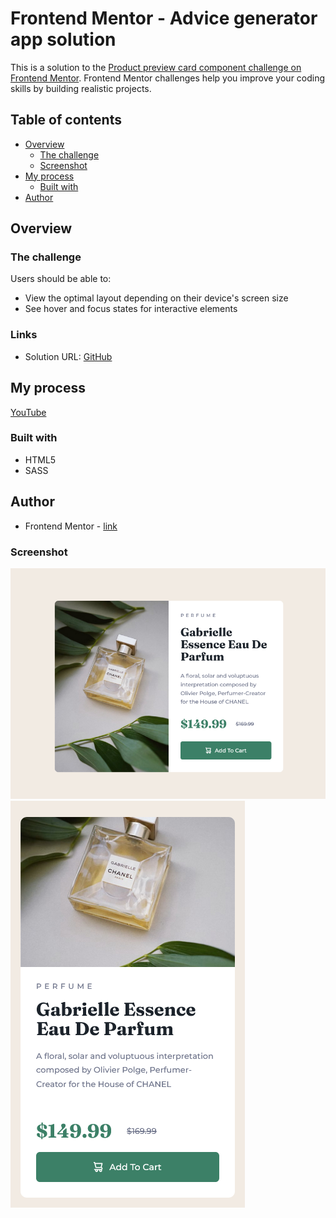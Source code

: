 # Frontend Mentor - Advice generator app solution

This is a solution to the [Product preview card component challenge on Frontend Mentor](https://www.frontendmentor.io/challenges/product-preview-card-component-GO7UmttRfa). Frontend Mentor challenges help you improve your coding skills by building realistic projects. 

## Table of contents

- [Overview](#overview)
  - [The challenge](#the-challenge)
  - [Screenshot](#screenshot)
- [My process](#my-process)
  - [Built with](#built-with)
- [Author](#author)

## Overview

### The challenge

Users should be able to:

- View the optimal layout depending on their device's screen size
- See hover and focus states for interactive elements

### Links

- Solution URL: [GitHub](https://github.com/sergii-moroz/product-preview-card-component)

## My process

[YouTube](https://youtu.be/7XuB0jzWfPs)

### Built with

- HTML5
- SASS

## Author

- Frontend Mentor - [link](https://www.frontendmentor.io/profile/sergii-moroz)

### Screenshot

![desktop](./desktop.png)
![desktop](./mobile.png)
